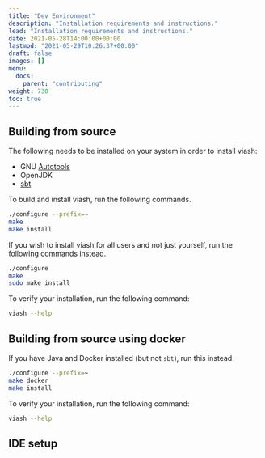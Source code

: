 ```yaml
---
title: "Dev Environment"
description: "Installation requirements and instructions."
lead: "Installation requirements and instructions."
date: 2021-05-28T14:00:00+00:00
lastmod: "2021-05-29T10:26:37+00:00"
draft: false
images: []
menu:
  docs:
    parent: "contributing"
weight: 730
toc: true
---
```




## Building from source

The following needs to be installed on your system in order to install
viash:

-   GNU
    [Autotools](https://www.gnu.org/software/automake/manual/html_node/Autotools-Introduction.html#Autotools-Introduction)
-   OpenJDK
-   [sbt](https://www.scala-sbt.org/)

To build and install viash, run the following commands.

``` bash
./configure --prefix=~
make
make install
```

If you wish to install viash for all users and not just yourself, run
the following commands instead.

``` bash
./configure
make
sudo make install
```

To verify your installation, run the following command:

``` bash
viash --help
```

## Building from source using docker

If you have Java and Docker installed (but not `sbt`), run this instead:

``` bash
./configure --prefix=~
make docker
make install
```

To verify your installation, run the following command:

``` bash
viash --help
```

## IDE setup

<!-- todo: document -->
